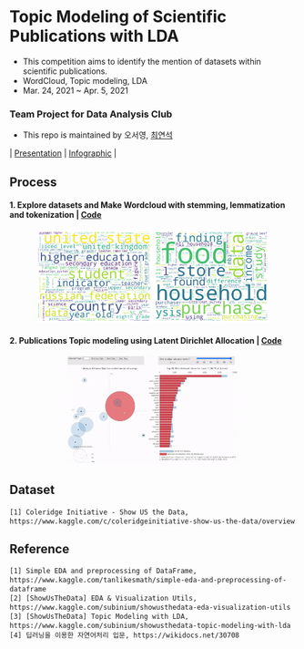 # Topic Modeling of Scientific Publications with LDA
- This competition aims to identify the mention of datasets within scientific publications.
- WordCloud, Topic modeling, LDA
- Mar. 24, 2021 ~ Apr. 5, 2021

### Team Project for Data Analysis Club
- This repo is maintained by 오서영, [최연석](https://github.com/YeonSeok-Choi)  

| [Presentation](https://github.com/OH-Seoyoung/Topic_modeling_of_scientific_publications_with_LDA/blob/master/presentation.pdf) | [Infographic](https://github.com/OH-Seoyoung/Topic_modeling_of_scientific_publications_with_LDA/blob/master/infographic.gif) |

## Process
#### **1**. Explore datasets and Make Wordcloud with stemming, lemmatization and tokenization | [Code](https://github.com/OH-Seoyoung/Topic_modeling_of_scientific_publications_with_LDA/blob/master/EDA_and_WordCloud.ipynb)
<div align="center">
<img src="https://github.com/OH-Seoyoung/Topic_modeling_of_scientific_publications_with_LDA/blob/master/fig/test_2.png?raw=True" width="40%">
<img src="https://github.com/OH-Seoyoung/Topic_modeling_of_scientific_publications_with_LDA/blob/master/fig/test_4.png?raw=True" width="40%"> <br>
</div>  

#### **2**. Publications Topic modeling using Latent Dirichlet Allocation | [Code](https://github.com/OH-Seoyoung/Topic_modeling_of_scientific_publications_with_LDA/blob/master/Topic_modeling_of_scientific_publications_with_LDA_ver2.ipynb)  
<div align="center">
<img src="https://github.com/OH-Seoyoung/Topic_modeling_of_scientific_publications_with_LDA/blob/master/lda.gif?raw=True" width="60%"> <br>
</div>  

## Dataset
```
[1] Coleridge Initiative - Show US the Data, https://www.kaggle.com/c/coleridgeinitiative-show-us-the-data/overview
```

## Reference  
```
[1] Simple EDA and preprocessing of DataFrame, https://www.kaggle.com/tanlikesmath/simple-eda-and-preprocessing-of-dataframe  
[2] [ShowUsTheData] EDA & Visualization Utils, https://www.kaggle.com/subinium/showusthedata-eda-visualization-utils  
[3] [ShowUsTheData] Topic Modeling with LDA, https://www.kaggle.com/subinium/showusthedata-topic-modeling-with-lda  
[4] 딥러닝을 이용한 자연어처리 입문, https://wikidocs.net/30708  
```
